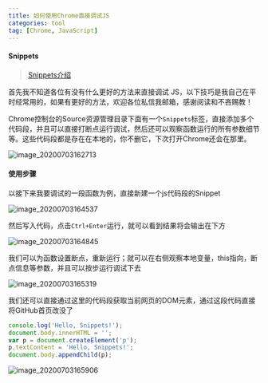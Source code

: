 ```yaml
---
title: 如何使用Chrome直接调试JS
categories: tool
tag: [Chrome, JavaScript]
---
```


#### Snippets

> [Snippets介绍](https://developers.google.com/web/tools/chrome-devtools/javascript/snippets)

首先我不知道各位有没有什么更好的方法来直接调试 JS，以下技巧是我自己在平时经常用的，如果有更好的方法，欢迎各位私信我邮箱，感谢阅读和不吝赐教！

Chrome控制台的Source资源管理目录下面有一个`Snippets`标签，直接添加多个代码段，并且可以直接打断点运行调试，然后还可以观察函数运行的所有参数细节等。这些代码段都是存在在本地的，你不删它，下次打开Chrome还会在那里。

![image_20200703162713](/images/image_20200703162713.png)

#### 使用步骤

以接下来我要调试的一段函数为例，直接新建一个js代码段的Snippet

![image_20200703164537](/images/image_20200703164537.png)

然后写入代码，点击`Ctrl+Enter`运行，就可以看到结果将会输出在下方

![image_20200703164845](/images/image_20200703164845.png)

我们可以为函数设置断点，重新运行；就可以在右侧观察本地变量，this指向，断点信息等参数，并且可以按步运行调试下去

![image_20200703165319](/images/image_20200703165319.png)

我们还可以直接通过这里的代码段获取当前网页的DOM元素，通过这段代码直接将GitHub首页改没了

```javascript
console.log('Hello, Snippets!');
document.body.innerHTML = '';
var p = document.createElement('p');
p.textContent = 'Hello, Snippets!';
document.body.appendChild(p);
```

![image_20200703165906](/images/image_20200703165906.png)

